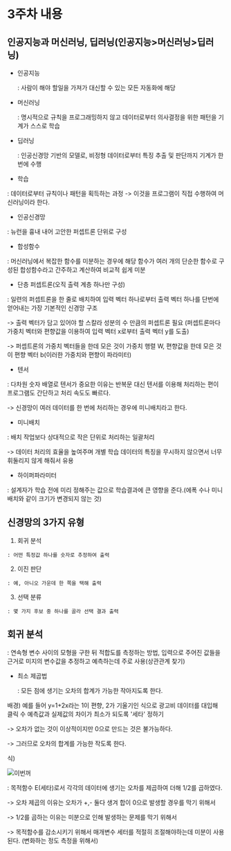 # 3주차 내용

## 인공지능과 머신러닝, 딥러닝(인공지능>머신러닝>딥러닝)
  - 인공지능

    : 사람이 해야 할일을 가져가 대신할 수 있는 모든 자동화에 해당
    
  - 머신러닝
  
    : 명시적으로 규칙을 프로그래밍하지 않고 데이터로부터 의사결정을 위한 패턴을 기계가 스스로 학습
    
  - 딥러닝
    
    : 인공신경망 기반의 모델로, 비정형 데이터로부터 특징 추출 및 판단까지 기계가 한 번에 수행
    
  - 학습

   : 데이터로부터 규칙이나 패턴을 획득하는 과정 -> 이것을 프로그램이 직접 수행하여 머신러닝이라 한다.
   
  - 인공신경망
  
   : 뉴런을 흉내 내어 고안한 퍼셉트론 단위로 구성
    
  - 합성함수
  
   : 머신러닝에서 복잡한 함수를 미분하는 경우에 해당 함수가 여러 개의 단순한 함수로 구성된 합성함수라고 간주하고 계산하여 비교적 쉽게 미분
    

  - 단층 퍼셉트론(오직 출력 계층 하나만 구성)
  
   : 일련의 퍼셉트론을 한 줄로 배치하여 입력 벡터 하나로부터 출력 벡터 하나를 단번에 얻어내는 가장 기본적인 신경망 구조
   
   -> 출력 벡터가 담고 있어야 할 스칼라 성분의 수 만큼의 퍼셉트론 필요
   (퍼셉트론마다 가중치 벡터와 편향값을 이용하여 입력 벡터 x로부터 출력 벡터 y를 도출)
   
   -> 퍼셉트론의 가중치 벡터들을 한데 모은 것이 가중치 행렬 W, 편향값을 한데 모은 것이 편향 벡터 b(이러한 가중치와 편향이 파라미터)
  
 - 텐서

  : 다차원 숫자 배열로 텐서가 중요한 이유는 반복문 대신 텐서를 이용해 처리하는 편이 프로그램도 간단하고 처리 속도도 빠르다.
  
  -> 신경망이 여러 데이터를 한 번에 처리하는 경우에 미니배치라고 한다.
  
 - 미니배치
 
  : 배치 작업보다 상대적으로 작은 단위로 처리하는 일괄처리
  
  -> 데이터 처리의 효율을 높여주며 개별 학습 데이터의 특징을 무시하지 않으면서 너무 휘둘리지 않게 해줘서 유용
  
 - 하이퍼파라미터
 
  : 설계자가 학습 전에 미리 정해주는 값으로 학습결과에 큰 영향을 준다.(에폭 수나 미니배치와 같이 크기가 변경되지 않는 것)
  
  
## 신경망의 3가지 유형
  1. 회귀 분석
  
    : 어떤 특정값 하나를 숫자로 추정하여 출력
    
  2. 이진 판단

    : 예, 아니오 가운데 한 쪽을 택해 출력
  
  3. 선택 분류
  
    : 몇 가지 후보 중 하나를 골라 선택 결과 출력
   
   
## 회귀 분석
  : 연속형 변수 사이의 모형을 구한 뒤 적합도를 측정하는 방법, 입력으로 주어진 값들을 근거로 미지의 변수값을 추정하고 예측하는데 주로 사용(상관관계 찾기)
  
  - 최소 제곱법
  
    : 모든 점에 생기는 오차의 합계가 가능한 작아지도록 한다.
    
   배경) 예를 들어 y=1+2x라는 1이 편향, 2가 기울기인 식으로 광고비 데이터를 대입해 클릭 수 예측값과 실제값의 차이가 최소가 되도록 '세타' 정하기
   
   -> 오차가 없는 것이 이상적이지만 0으로 만드는 것은 불가능하다.
   
   -> 그러므로 오차의 합계를 가능한 작도록 한다.
   
   식)
   
   ![이번꺼](https://user-images.githubusercontent.com/59636424/112146740-47b74500-8c1f-11eb-9130-ca3bb10ac91f.png)
   
   : 목적함수 E(세타)로서 각각의 데이터에 생기는 오차를 제곱하여 더해 1/2를 곱하였다.
   
   -> 오차 제곱의 이유는 오차가 +,- 둘다 생겨 합이 0으로 발생할 경우를 막기 위해서
   
   -> 1/2를 곱하는 이유는 미분으로 인해 발생하는 문제를 막기 위해서
   
   -> 목적함수를 감소시키기 위해서 매개변수 세터를 적절히 조절해야하는데 미분이 사용된다.
   (변화하는 정도 측정을 위해서)
  
